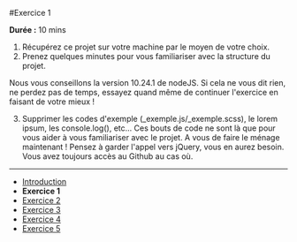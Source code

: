 #Exercice 1

**Durée :** 10 mins

1. Récupérez ce projet sur votre machine par le moyen de votre choix.
2. Prenez quelques minutes pour vous familiariser avec la structure du projet.

Nous vous conseillons la version 10.24.1 de nodeJS. Si cela ne vous dit rien, ne perdez pas de temps, essayez quand même de continuer l'exercice en faisant de votre mieux !

3. Supprimer les codes d'exemple (_exemple.js/_exemple.scss), le lorem ipsum, les console.log(), etc... Ces bouts de code ne sont là que pour vous aider à vous familiariser avec le projet. A vous de faire le ménage maintenant ! Pensez à garder l'appel vers jQuery, vous en aurez besoin. Vous avez toujours accès au Github au cas où.

---

- [Introduction](../README.md)
- **Exercice 1**
- [Exercice 2](./exo2.md)
- [Exercice 3](./exo3.md)
- [Exercice 4](./exo4.md)
- [Exercice 5](./exo5.md)
